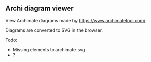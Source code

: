 Archi diagram viewer
------------------------------

View Archimate diagrams made by https://www.archimatetool.com/

Diagrams are converted to SVG in the browser.

Todo:
* Missing elements to archimate.svg
* ?